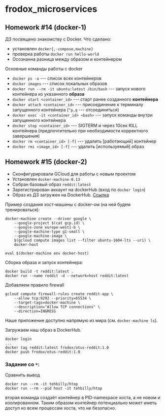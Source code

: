 # frodox_microservices

## Homework #14 (docker-1)

ДЗ посвящено знакомству с Docker. Что сделано:

* установлен `docker{,-compose,machine}`
* проверка работы `docker run hello-world`
* Осознанна разница между образом и контейнером

Основные команды работы с docker

* `docker ps -a` --- список всех контейнеров
* `docker images` --- список локальных образов
* `docker run --rm -it ubuntu:latest /bin/bash` --- запуск нового контейнера из указанного **образа**
* `docker start <container_id>` --- старт ранее созданного **контейнера**
* `docker attach <container_id>` --- присоединение к терминалу запущенного контейнера (`^p,q` --- отсоединиться)
* `docker exec -it <container_id> <bash>` --- запуск команды внутри запущенного контейнера
* `docker stop <container_id>` --- SIGTERM и через 10сек KILL контейнера (предпочтительно при необходимости корректного завершения)
* `docker rm <container_id> [-f]` --- удалить [работающий] контейнер
* `docker rmi <image_id> [-f]` --- удалить [используемый] образ


## Homework #15 (docker-2)

* Сконфигурировали GCloud для работы с новым проектом
* Установлен `docker-machine-0.13`
* Собран базовый образ `reddit:latest`
* Зарегистрирован аккаунт на dockerHub (вход по `docker login`)
* Образ из ДЗ загружен на DockerHub. [Ссылка](https://hub.docker.com/r/frodox/otus-reddit/)


Пример создания хост-машины с docker-ом (на ней будем тренироваться):

```
docker-machine create --driver google \
    --google-project $(cat gcp.id) \
    --google-zone europe-west1-b \
    --google-machine-type g1-small \
    --google-machine-image \
    $(gcloud compute images list --filter ubuntu-1604-lts --uri) \
    docker-host

eval $(docker-machine env docker-host)
```

Сборка образа и запуск контейнера:

```
docker build -t reddit:latest .
docker run --name reddit -d --network=host reddit:latest
```

Добавляем правило firewall

```
gcloud compute firewall-rules create reddit-app \
    --allow tcp:9292 --priority=65534 \
    --target-tags=docker-machine \
    --description="Allow TCP connections" \
    --direction=INGRESS
```

Наше приложение доступно напрямую из мира (см. `docker-machine ls`).

Загружаем наш образ в DockerHub.

```
docker login
...
docker tag reddit:latest frodox/otus-reddit:1.0
docker push frodox/otus-reddit:1.0
```


### Задание со `*`:
Сравнить вывод 

```
docker run --rm -it tehbilly/htop
docker run --rm --pid host -it tehbilly/htop
```

вторая команда создаёт контейнер в PID-namespace хоста, а не новом
и изолированном. Таким образом контейнер потенциально может иметь доступ ко всем процессам хоста, что не безопасно.
